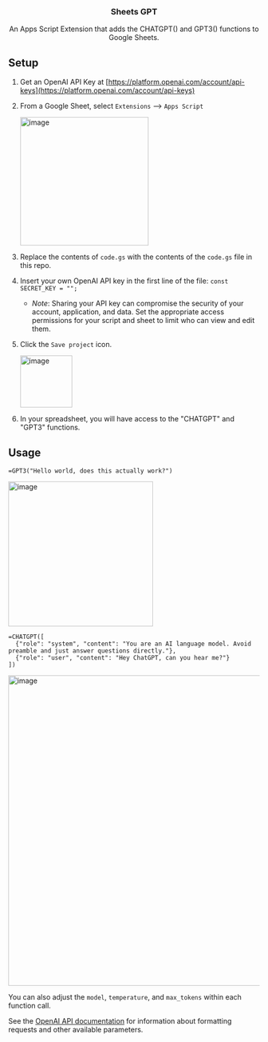 <br />
<div align="center">

<h3 align="center">Sheets GPT</h3>

  <p align="center">
    An Apps Script Extension that adds the CHATGPT() and GPT3() functions to Google Sheets.
  </p>
</div>


## Setup

1. Get an OpenAI API Key at [https://platform.openai.com/account/api-keys](https://platform.openai.com/account/api-keys)
2. From a Google Sheet, select `Extensions` --> `Apps Script`

     <img width="257" alt="image" src="https://user-images.githubusercontent.com/9706111/234121880-14d6138d-5ebc-4c21-ab73-d0c66a920aa8.png">

3. Replace the contents of `code.gs` with the contents of the `code.gs` file in this repo.
4. Insert your own OpenAI API key in the first line of the file:  `const SECRET_KEY = "";`
     * *Note*: Sharing your API key can compromise the security of your account, application, and data.  Set the appropriate access permissions for your script and sheet to limit who can view and edit them.
5. Click the `Save project` icon.

     <img width="104" alt="image" src="https://user-images.githubusercontent.com/9706111/234636153-b2554dd4-5be3-4744-8441-8964cb8994eb.png">

6. In your spreadsheet, you will have access to the "CHATGPT" and "GPT3" functions.


## Usage

```
=GPT3("Hello world, does this actually work?")
```
<img width="290" alt="image" src="https://user-images.githubusercontent.com/9706111/234122572-36a2ecd3-2523-486d-8552-8009f90184c0.png">

```
=CHATGPT([
  {"role": "system", "content": "You are an AI language model. Avoid preamble and just answer questions directly."},
  {"role": "user", "content": "Hey ChatGPT, can you hear me?"}
])
```
<img width="621" alt="image" src="https://user-images.githubusercontent.com/9706111/234122872-5b280aba-1cb0-4ef9-9f0f-aef89fbe2760.png">


You can also adjust the `model`, `temperature`, and `max_tokens` within each function call.

See the [OpenAI API documentation](https://platform.openai.com/docs/api-reference/chat/create) for information about formatting requests and other available parameters.

